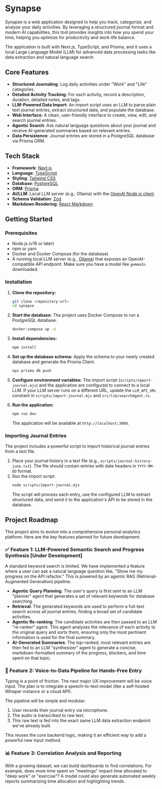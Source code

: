 # Synapse

Synapse is a web application designed to help you track, categorize, and analyze your daily activities. By leveraging a structured journal format and modern AI capabilities, this tool provides insights into how you spend your time, helping you optimize for productivity and work-life balance.

The application is built with Next.js, TypeScript, and Prisma, and it uses a local Large Language Model (LLM) for advanced data processing tasks like data extraction and natural language search.

## Core Features

- **Structured Journaling**: Log daily activities under "Work" and "Life" categories.
- **Detailed Activity Tracking**: For each activity, record a description, duration, detailed notes, and tags.
- **LLM-Powered Data Import**: An import script uses an LLM to parse plain text journal entries, extract structured data, and populate the database.
- **Web Interface**: A clean, user-friendly interface to create, view, edit, and search journal entries.
- **Agentic Search**: Ask natural language questions about your journal and receive AI-generated summaries based on relevant entries.
- **Data Persistence**: Journal entries are stored in a PostgreSQL database via Prisma ORM.

## Tech Stack

- **Framework**: [Next.js](https://nextjs.org/)
- **Language**: [TypeScript](https://www.typescriptlang.org/)
- **Styling**: [Tailwind CSS](https://tailwindcss.com/)
- **Database**: [PostgreSQL](https://www.postgresql.org/)
- **ORM**: [Prisma](https://www.prisma.io/)
- **AI/LLM**: Local LLM server (e.g., Ollama) with the [OpenAI Node.js client](https://github.com/openai/openai-node).
- **Schema Validation**: [Zod](https://zod.dev/)
- **Markdown Rendering**: [React Markdown](https://github.com/remarkjs/react-markdown)

## Getting Started

### Prerequisites

- Node.js (v18 or later)
- npm or yarn
- Docker and Docker Compose (for the database)
- A running local LLM server (e.g., [Ollama](https://ollama.com/)) that exposes an OpenAI-compatible API endpoint. Make sure you have a model like `gemma3n` downloaded.

### Installation

1.  **Clone the repository:**

    ```bash
    git clone <repository-url>
    cd synapse
    ```

2.  **Start the database:**
    The project uses Docker Compose to run a PostgreSQL database.

    ```bash
    docker-compose up -d
    ```

3.  **Install dependencies:**

    ```bash
    npm install
    ```

4.  **Set up the database schema:**
    Apply the schema to your newly created database and generate the Prisma Client.

    ```bash
    npx prisma db push
    ```

5.  **Configure environment variables:**
    The import script (`scripts/import-journal.mjs`) and the application are configured to connect to a local LLM. If your LLM server runs on a different URL, update the `LLM_API_URL` constant in `scripts/import-journal.mjs` and `src/lib/searchAgent.ts`.

6.  **Run the application:**
    ```bash
    npm run dev
    ```
    The application will be available at `http://localhost:3000`.

### Importing Journal Entries

The project includes a powerful script to import historical journal entries from a text file.

1.  Place your journal history in a text file (e.g., `scripts/journal-history-june.txt`). The file should contain entries with date headers in `YYYY-MM-DD` format.
2.  Run the import script:
    ```bash
    node scripts/import-journal.mjs
    ```
    The script will process each entry, use the configured LLM to extract structured data, and send it to the application's API to be stored in the database.

## Project Roadmap

This project aims to evolve into a comprehensive personal analytics platform. Here are the key features planned for future development.

### ✅ Feature 1: LLM-Powered Semantic Search and Progress Synthesis [Under Development]

A standard keyword search is limited. We have implemented a feature where a user can ask a natural language question like, "Show me my progress on the API refactor." This is powered by an agentic RAG (Retrieval-Augmented Generation) pipeline.

- **Agentic Query Planning**: The user's query is first sent to an LLM "planner" agent that generates a set of relevant keywords for database searching.
- **Retrieval**: The generated keywords are used to perform a full-text search across all journal entries, finding a broad set of candidate activities.
- **Agentic Re-ranking**: The candidate activities are then passed to an LLM "re-ranker" agent. This agent analyzes the relevance of each activity to the original query and sorts them, ensuring only the most pertinent information is used for the final summary.
- **AI-Generated Summaries**: The top-ranked, most relevant entries are then fed to an LLM "synthesizer" agent to generate a concise, markdown-formatted summary of the progress, blockers, and time spent on that topic.

### 🎤 Feature 2: Voice-to-Data Pipeline for Hands-Free Entry

Typing is a point of friction. The next major UX improvement will be voice input. The plan is to integrate a speech-to-text model (like a self-hosted Whisper instance or a cloud API).

The pipeline will be simple and modular:

1.  User records their journal entry via microphone.
2.  The audio is transcribed to raw text.
3.  This raw text is fed into the exact same LLM data extraction endpoint we've already built.

This reuses the core backend logic, making it an efficient way to add a powerful new input method.

### 📊 Feature 3: Correlation Analysis and Reporting

With a growing dataset, we can build dashboards to find correlations. For example, does more time spent on "meetings" impact time allocated to "deep work" or "exercise"? A model could also generate automated weekly reports summarizing time allocation and highlighting trends.
